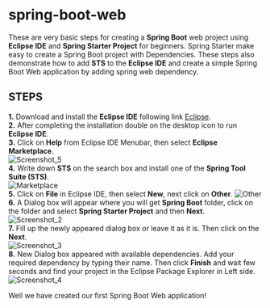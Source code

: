 # spring-boot-web
These are very basic steps for creating a **Spring Boot** web project using **Eclipse IDE** and **Spring Starter Project** for beginners. Spring Starter make easy to create a Spring Boot project with Dependencies.  These steps also demonstrate how to add **STS** to the **Eclipse IDE** and create a simple Spring Boot Web application by adding spring web dependency. <br/>

## STEPS
**1.** Download and install the **Eclipse IDE** following link [Eclipse](https://www.eclipse.org/downloads/). <br/>
**2.** After completing the installation double on the desktop icon to run **Eclipse IDE**. <br/>
**3.** Click on **Help** from Eclipse IDE Menubar, then select **Eclipse Marketplace**. <br/>
![Screenshot_5](https://user-images.githubusercontent.com/27615818/124958610-28142300-e03c-11eb-9ab0-718cf3c9767f.png) <br/>
**4.** Write down **STS** on the search box and install one of the **Spring Tool Suite (STS)**.<br/> ![Marketplace](https://user-images.githubusercontent.com/27615818/124958175-ac19db00-e03b-11eb-8a78-60ccb44c9f28.png) <br/>
**5.** Click on **File** in Eclipse IDE, then select **New**, next click on **Other**. ![Other](https://user-images.githubusercontent.com/27615818/124958813-64478380-e03c-11eb-94ba-51971f307916.png)<br/>
**6.**  A Dialog box will appear where you will get **Spring Boot** folder, click on the folder and select **Spring Starter Project** and then **Next**. <br/>   ![Screenshot_2](https://user-images.githubusercontent.com/27615818/124960359-0fa50800-e03e-11eb-917b-6920616423e5.png) <br/>
**7.** Fill up the newly appeared dialog box or leave it as it is. Then click on the **Next**. <br/> ![Screenshot_3](https://user-images.githubusercontent.com/27615818/124958926-850fd900-e03c-11eb-9070-8aa3c1658397.png) <br/>
**8.** New Dialog box appeared with available dependencies. Add your required dependency by typing their name. Then click **Finish** and wait few seconds and find your project in the Eclipse Package Explorer in Left side. <br/> ![Screenshot_4](https://user-images.githubusercontent.com/27615818/124959102-b1c3f080-e03c-11eb-9e5d-242dd8ab88f4.png) <br/>


 Well we have created our first Spring Boot Web application!
 
 

 

